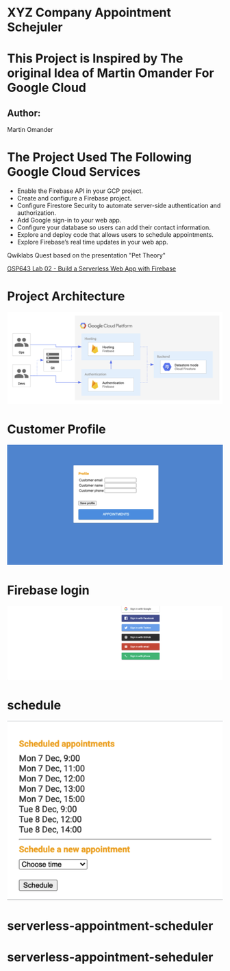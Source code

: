# XYZ Company Appointment Schejuler

# This Project is Inspired by The original Idea of Martin Omander For Google Cloud
## Author: 
Martin Omander


# The Project Used The Following Google Cloud Services

* Enable the Firebase API in your GCP project.
* Create and configure a Firebase project.
* Configure Firestore Security to automate server-side authentication and authorization.
* Add Google sign-in to your web app.
* Configure your database so users can add their contact information.
* Explore and deploy code that allows users to schedule appointments.
* Explore Firebase’s real time updates in your web app. 

Qwiklabs Quest based on the presentation "Pet Theory"

[GSP643 Lab 02 - Build a Serverless Web App with Firebase](https://google.qwiklabs.com/catalog_lab/2166)

# Project Architecture

![Architecture](images/Archtacture.png "xyz")

# Customer Profile
![Customer Profile](images/Customerprofile.png "xyz")

# Firebase login
![Firebase login](images/Firebaselogin.png "xyz")

# schedule 
![schedule ](images/scheduled.png "xyz")
# serverless-appointment-scheduler
# serverless-appointment-seheduler
